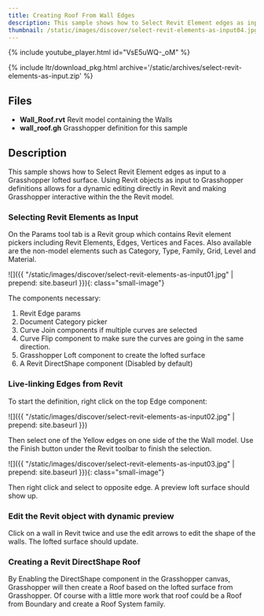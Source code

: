 ```yaml
---
title: Creating Roof From Wall Edges
description: This sample shows how to Select Revit Element edges as input to a Grasshopper lofted surface. Using Revit objects as input to Grasshopper definitions allows for a dynamic editing directly in Revit and making Grasshopper interactive within the the Revit model
thumbnail: /static/images/discover/select-revit-elements-as-input04.jpg
---
```


<!-- intro video -->
{% include youtube_player.html id="VsE5uWQ-_oM" %}

{% include ltr/download_pkg.html archive='/static/archives/select-revit-elements-as-input.zip' %}


## Files

- **Wall_Roof.rvt** Revit model containing the Walls
- **wall_roof.gh** Grasshopper definition for this sample

## Description

This sample shows how to Select Revit Element edges as input to a Grasshopper lofted surface. Using Revit objects as input to Grasshopper definitions allows for a dynamic editing directly in Revit and making Grasshopper interactive within the the Revit model.

### Selecting Revit Elements as Input
On the Params tool tab is a Revit group which contains Revit element pickers including Revit Elements, Edges, Vertices and Faces.  Also available are the non-model elements such as Category, Type, Family, Grid, Level and Material.

![]({{ "/static/images/discover/select-revit-elements-as-input01.jpg" | prepend: site.baseurl }}){: class="small-image"}

The components necessary:
1. Revit Edge params
1. Document Category picker
1. Curve Join components if multiple curves are selected
1. Curve Flip component to make sure the curves are going in the same direction.
1. Grasshopper Loft component to create the lofted surface
1. A Revit DirectShape component (Disabled by default)

### Live-linking Edges from Revit

To start the definition, right click on the top Edge component: 

![]({{ "/static/images/discover/select-revit-elements-as-input02.jpg" | prepend: site.baseurl }})

Then select one of the Yellow edges on one side of the the Wall model. Use the Finish button under the Revit toolbar to finish the selection.

![]({{ "/static/images/discover/select-revit-elements-as-input03.jpg" | prepend: site.baseurl }}){: class="small-image"}

Then right click and select to opposite edge. A preview loft surface should show up.

### Edit the Revit object with dynamic preview

Click on a wall in Revit twice and use the edit arrows to edit the shape of the walls. The lofted surface should update.

### Creating a Revit DirectShape Roof

By Enabling the DirectShape component in the Grasshopper canvas, Grasshopper will then create a Roof based on the lofted surface from Grasshopper. Of course with a little more work that roof could be a Roof from Boundary and create a Roof System family.